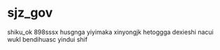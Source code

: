 # sjz_gov
shiku_ok
898sssx
husgnga
yiyimaka
xinyongjk
hetoggga
dexieshi
nacui
wukl
bendihuasc
yindui
shif
